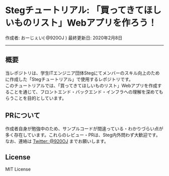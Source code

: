# Stegチュートリアル: 「買ってきてほしいものリスト」Webアプリを作ろう！

作成者: おーじぇい( @920OJ )
最終更新日: 2020年2月8日

---

## 概要

当レポジトリは、学生ITエンジニア団体Stegにてメンバーのスキル向上のために作成した「Stegチュートリアル」で使用するレポジトリです。  
このチュートリアルでは、「買ってきてほしいものリスト」Webアプリを作成することを通じて、フロントエンド・バックエンド・インフラへの理解を深めてもらうことを目的としています。

## PRについて

作成者自身が勉強中のため、サンプルコードが間違っている・わかりづらい点が多く存在しています。これらのレビュー・PRは、Steg内外問わず大歓迎です。  
なお、連絡は [Twitter: @920OJ](https://twitter.com/920oj) までお願いします。

## License
MIT License